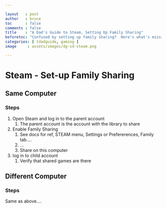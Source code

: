 ```yaml
---

layout   : post
author   : bruce
toc      : false
comments : false
title    : "A Dad's Guide to Steam, Setting Up Family Sharing"
beforetoc: "Confused by setting up family sharing?  Here's what's missing in the docs."
categories: [ tdadguide, gaming ]
image     : assets/images/dg-sd-steam.png

---
```


# Steam - Set-up Family Sharing

## Same Computer
### Steps
1. Open Steam and log in to the parent account
   1. The parent account is the account with the library to share
2. Enable Family Sharing
   1. See docs for ref, STEAM menu, Settings or Prefererences, Family tab....
   2. ...
   3. Share on this computer
3. log in to child account
   1. Verify that shared games are there

## Different Computer
### Steps
Same as above....
